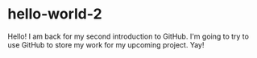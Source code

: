 # hello-world-2

Hello! I am back for my second introduction to GitHub.
I'm going to try to use GitHub to store my work for my upcoming project. Yay!
